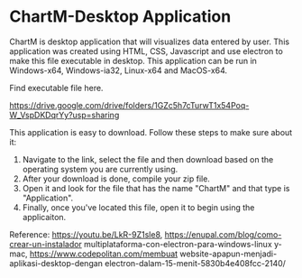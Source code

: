 # ChartM-Desktop Application

ChartM is desktop application that will visualizes data entered by user. This application was created using HTML, CSS, Javascript and use electron to make this file executable in desktop. This application can be run in Windows-x64, Windows-ia32, Linux-x64 and MacOS-x64.

Find executable file here.

https://drive.google.com/drive/folders/1GZc5h7cTurwT1x54Poq-W_VspDKDqrYy?usp=sharing

This application is easy to download. Follow these steps to make sure about it:

1. Navigate to the link, select the file and then download based on the operating system you are currently using.
2. After your download is done, compile your zip file.
3. Open it and look for the file that has the name "ChartM" and that type is "Application".
4. Finally, once you've located this file, open it to begin using the applicaiton.

Reference:
https://youtu.be/LkR-9Z1sle8, https://enupal.com/blog/como-crear-un-instalador multiplataforma-con-electron-para-windows-linux y-mac, https://www.codepolitan.com/membuat website-apapun-menjadi-aplikasi-desktop-dengan electron-dalam-15-menit-5830b4e408fcc-2140/
